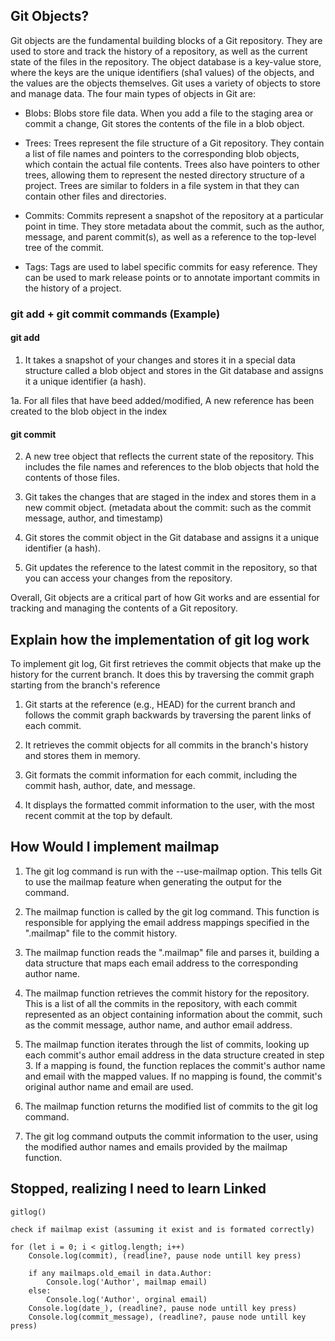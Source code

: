 ## Git Objects?

Git objects are the fundamental building blocks of a Git repository. They are used to store and track the history of a repository, as well as the current state of the files in the repository. The object database is a key-value store, where the keys are the unique identifiers (sha1 values) of the objects, and the values are the objects themselves. Git uses a variety of objects to store and manage data. The four main types of objects in Git are:

- Blobs: Blobs store file data. When you add a file to the staging area or commit a change, Git stores the contents of the file in a blob object.

- Trees: Trees represent the file structure of a Git repository. They contain a list of file names and pointers to the corresponding blob objects, which contain the actual file contents. Trees also have pointers to other trees, allowing them to represent the nested directory structure of a project. Trees are similar to folders in a file system in that they can contain other files and directories.

- Commits: Commits represent a snapshot of the repository at a particular point in time. They store metadata about the commit, such as the author, message, and parent commit(s), as well as a reference to the top-level tree of the commit.

- Tags: Tags are used to label specific commits for easy reference. They can be used to mark release points or to annotate important commits in the history of a project.

### git add + git commit commands (Example)

#### git add

1. It takes a snapshot of your changes and stores it in a special data structure called a blob object and stores in the Git database and assigns it a unique identifier (a hash).

1a. For all files that have beed added/modified, A new reference has been created to the blob object in the index

#### git commit

2. A new tree object that reflects the current state of the repository. This includes the file names and references to the blob objects that hold the contents of those files.

3. Git takes the changes that are staged in the index and stores them in a new commit object. (metadata about the commit: such as the commit message, author, and timestamp)

4. Git stores the commit object in the Git database and assigns it a unique identifier (a hash).

5. Git updates the reference to the latest commit in the repository, so that you can access your changes from the repository.

Overall, Git objects are a critical part of how Git works and are essential for tracking and managing the contents of a Git repository.

## Explain how the implementation of git log work

To implement git log, Git first retrieves the commit objects that make up the history for the current branch. It does this by traversing the commit graph starting from the branch's reference

1. Git starts at the reference (e.g., HEAD) for the current branch and follows the commit graph backwards by traversing the parent links of each commit.

2. It retrieves the commit objects for all commits in the branch's history and stores them in memory.

3. Git formats the commit information for each commit, including the commit hash, author, date, and message.

4. It displays the formatted commit information to the user, with the most recent commit at the top by default.

## How Would I implement mailmap

1. The git log command is run with the --use-mailmap option. This tells Git to use the mailmap feature when generating the output for the command.

2. The mailmap function is called by the git log command. This function is responsible for applying the email address mappings specified in the ".mailmap" file to the commit history.

3. The mailmap function reads the ".mailmap" file and parses it, building a data structure that maps each email address to the corresponding author name.

4. The mailmap function retrieves the commit history for the repository. This is a list of all the commits in the repository, with each commit represented as an object containing information about the commit, such as the commit message, author name, and author email address.

5. The mailmap function iterates through the list of commits, looking up each commit's author email address in the data structure created in step 3. If a mapping is found, the function replaces the commit's author name and email with the mapped values. If no mapping is found, the commit's original author name and email are used.

6. The mailmap function returns the modified list of commits to the git log command.

7. The git log command outputs the commit information to the user, using the modified author names and emails provided by the mailmap function.

## Stopped, realizing I need to learn Linked

```
gitlog()

check if mailmap exist (assuming it exist and is formated correctly)

for (let i = 0; i < gitlog.length; i++)
    Console.log(commit), (readline?, pause node untill key press)

    if any mailmaps.old_email in data.Author:
        Console.log('Author', mailmap email)
    else:
        Console.log('Author', orginal email)
    Console.log(date_), (readline?, pause node untill key press)
    Console.log(commit_message), (readline?, pause node untill key press)



```
